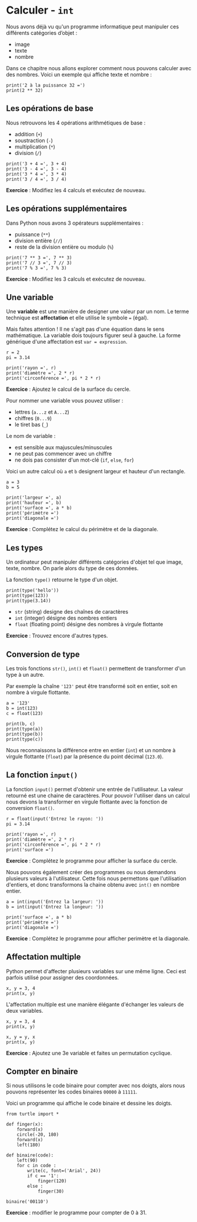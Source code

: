 # Calculer - `int`

Nous avons déjà vu qu'un programme informatique peut manipuler ces différents catégories d’objet :

- image
- texte
- nombre

Dans ce chapitre nous allons explorer comment nous pouvons calculer avec des nombres. Voici un exemple qui affiche texte et nombre :

```{codeplay}
print('2 à la puissance 32 =')
print(2 ** 32)
```

## Les opérations de base

Nous retrouvons les 4 opérations arithmétiques de base :

- addition (`+`)
- soustraction (`-`)
- multiplication (`*`)
- division (`/`)

```{codeplay}
print('3 + 4 =', 3 + 4)
print('3 - 4 =', 3 - 4)
print('3 * 4 =', 3 * 4)
print('3 / 4 =', 3 / 4)
```

**Exercice** : Modifiez les 4 calculs et exécutez de nouveau.


## Les opérations supplémentaires

Dans Python nous avons 3 opérateurs supplémentaires :

- puissance (`**`)
- division entière (`//`)
- reste de la division entière ou modulo (`%`)

```{codeplay}
print('7 ** 3 =', 7 ** 3)
print('7 // 3 =', 7 // 3)
print('7 % 3 =', 7 % 3)
```

**Exercice** : Modifiez les 3 calculs et exécutez de nouveau.

## Une variable

Une **variable** est une manière de designer une valeur par un nom. Le terme technique est **affectation** et elle utilise le symbole `=` (égal).

Mais faites attention ! Il ne s'agit pas d'une équation dans le sens mathématique. La variable dois toujours figurer seul à gauche. 
La forme générique d'une affectation est `var = expression`.
 
```{codeplay}
r = 2
pi = 3.14

print('rayon =', r)
print('diamètre =', 2 * r)
print('circonférence =', pi * 2 * r)
```
**Exercice** : Ajoutez le calcul de la surface du cercle.

Pour nommer une variable vous pouvez utiliser : 

- lettres (`a...z` et `A...Z`)
- chiffres (`0...9`)
- le tiret bas (`_`)

Le nom de variable : 
- est sensible aux majuscules/minuscules
- ne peut pas commencer avec un chiffre
- ne dois pas consister d'un mot-clé (`if`, `else`, `for`)

Voici un autre calcul où `a`  et `b` designent largeur et hauteur d'un rectangle. 

```{codeplay}
a = 3
b = 5

print('largeur =', a)
print('hauteur =', b)
print('surface =', a * b)
print('périmètre =')
print('diagonale =')
```
**Exercice** : Complétez le calcul du périmètre et de la diagonale.

## Les types

Un ordinateur peut manipuler différents catégories d'objet tel que image, texte, nombre. On parle alors du type de ces données.

La fonction `type()` retourne le type d'un objet.

```{codeplay}
print(type('hello'))
print(type(123))
print(type(3.14))
```

- `str` (string) designe des chaînes de caractères
- `int` (integer) désigne des nombres entiers
- `float` (floating point) désigne des nombres à virgule flottante

**Exercice** : Trouvez encore d'autres types.



## Conversion de type

Les trois fonctions `str()`, `int()` et `float()` permettent de transformer d'un type à un autre. 

Par exemple la chaîne `'123'` peut être transformé soit en entier, soit en nombre à virgule flottante.

```{codeplay}
a = '123'
b = int(123)
c = float(123)

print(b, c)
print(type(a))
print(type(b))
print(type(c))
```

Nous reconnaissons la différence entre en entier (`int`) et un nombre à virgule flottante (`float`) par la présence du point décimal (`123.0`).

## La fonction `input()`

La fonction `input()` permet d'obtenir une entrée de l'utilisateur. La valeur retourné est une chaine de caractères. Pour pouvoir l'utiliser dans un calcul nous devons la transformer en virgule flottante avec la fonction de conversion `float()`.

```{codeplay}
r = float(input('Entrez le rayon: '))
pi = 3.14

print('rayon =', r)
print('diamètre =', 2 * r)
print('circonférence =', pi * 2 * r)
print('surface =')
```

**Exercice** : Complétez le programme pour afficher la surface du cercle.

Nous pouvons également créer des programmes ou nous demandons plusieurs valeurs à l'utilisateur. Cette fois nous permettons que l'utilisation d'entiers, et donc transformons la chaine obtenu avec `int()` en nombre entier.

```{codeplay}
a = int(input('Entrez la largeur: '))
b = int(input('Entrez la longeur: '))

print('surface =', a * b)
print('périmètre =')
print('diagonale =')
```

**Exercice** : Complétez le programme pour afficher perimètre et la diagonale.

## Affectation multiple

Python permet d'affecter plusieurs variables sur une même ligne.
Ceci est parfois utilisé pour assigner des coordonnées.

```{codeplay}
x, y = 3, 4
print(x, y)
```

L'affectation multiple est une manière élégante d'échanger les valeurs de deux variables.

```{codeplay}
x, y = 3, 4
print(x, y)

x, y = y, x
print(x, y)
```

**Exercice** : Ajoutez une 3e variable et faites un permutation cyclique.

## Compter en binaire

Si nous utilisons le code binaire pour compter avec nos doigts, alors nous pouvons représenter les codes binaires `00000` à `11111`.

Voici un programme qui affiche le code binaire et dessine les doigts.

```{codeplay}
from turtle import *

def finger(x):
    forward(x)
    circle(-20, 180)
    forward(x)
    left(180)

def binaire(code):
    left(90)
    for c in code :
        write(c, font=('Arial', 24))
        if c == '1':
            finger(120)
        else :
            finger(30)
              
binaire('00110')
```

**Exercice** : modifier le programme pour compter de 0 à 31.